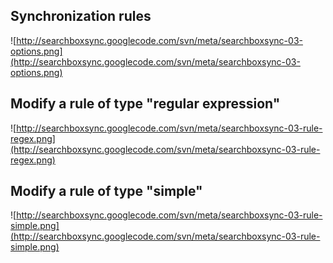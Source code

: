 ## Synchronization rules ##

![http://searchboxsync.googlecode.com/svn/meta/searchboxsync-03-options.png](http://searchboxsync.googlecode.com/svn/meta/searchboxsync-03-options.png)

## Modify a rule of type "regular expression" ##

![http://searchboxsync.googlecode.com/svn/meta/searchboxsync-03-rule-regex.png](http://searchboxsync.googlecode.com/svn/meta/searchboxsync-03-rule-regex.png)

## Modify a rule of type "simple" ##

![http://searchboxsync.googlecode.com/svn/meta/searchboxsync-03-rule-simple.png](http://searchboxsync.googlecode.com/svn/meta/searchboxsync-03-rule-simple.png)
